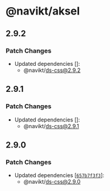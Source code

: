 # @navikt/aksel

## 2.9.2

### Patch Changes

- Updated dependencies []:
  - @navikt/ds-css@2.9.2

## 2.9.1

### Patch Changes

- Updated dependencies []:
  - @navikt/ds-css@2.9.1

## 2.9.0

### Patch Changes

- Updated dependencies [[`657b7f3f3`](https://github.com/navikt/aksel/commit/657b7f3f3e62c5ce3173e6c95a29fcd237ce7343)]:
  - @navikt/ds-css@2.9.0

